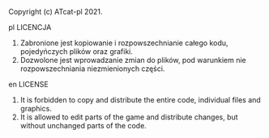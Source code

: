 Copyright (c) ATcat-pl 2021.

pl
LICENCJA

1. Zabronione jest kopiowanie i rozpowszechnianie całego kodu, pojedyńczych plików oraz grafiki.
2. Dozwolone jest wprowadzanie zmian do plików, pod warunkiem nie rozpowszechniania niezmienionych części.

en
LICENSE
1. It is forbidden to copy and distribute the entire code, individual files and graphics.
2. It is allowed to edit parts of the game and distribute changes, but without unchanged parts of the code.
